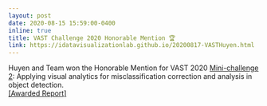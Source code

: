 ```yaml
---
layout: post
date: 2020-08-15 15:59:00-0400
inline: true
title: VAST Challenge 2020 Honorable Mention 🏆
link: https://idatavisualizationlab.github.io/20200817-VASTHuyen.html
---
```


Huyen and Team won the Honorable Mention for VAST 2020 [Mini-challenge 2](https://vast-challenge.github.io/2020/MC2.html): Applying visual 
analytics for misclassification correction and analysis in object detection.<br>
[[Awarded Report]](https://huyen-nguyen.github.io/VAST2020mc2/TTU-Nguyen-MC2/)

